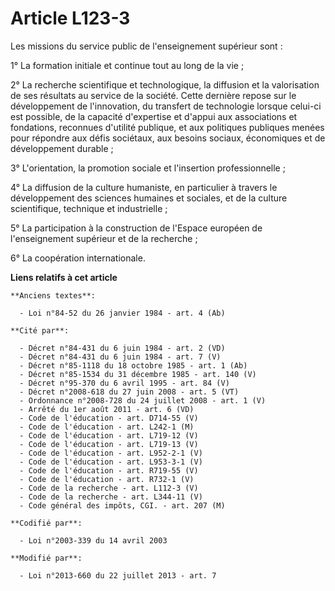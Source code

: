 # Article L123-3

Les missions du service public de l'enseignement supérieur sont :

1° La formation initiale et continue tout au long de la vie ;

2° La recherche scientifique et technologique, la diffusion et la valorisation de ses résultats au service de la société.
Cette dernière repose sur le développement de l'innovation, du transfert de technologie lorsque celui-ci est possible, de la
capacité d'expertise et d'appui aux associations et fondations, reconnues d'utilité publique, et aux politiques publiques
menées pour répondre aux défis sociétaux, aux besoins sociaux, économiques et de développement durable ;

3° L'orientation, la promotion sociale et l'insertion professionnelle ;

4° La diffusion de la culture humaniste, en particulier à travers le développement des sciences humaines et sociales, et de
la culture scientifique, technique et industrielle ; 

5° La participation à la construction de l'Espace européen de l'enseignement supérieur et de la recherche ;

6° La coopération internationale.

**Liens relatifs à cet article**

	**Anciens textes**:

	  - Loi n°84-52 du 26 janvier 1984 - art. 4 (Ab)

	**Cité par**:

	  - Décret n°84-431 du 6 juin 1984 - art. 2 (VD)
	  - Décret n°84-431 du 6 juin 1984 - art. 7 (V)
	  - Décret n°85-1118 du 18 octobre 1985 - art. 1 (Ab)
	  - Décret n°85-1534 du 31 décembre 1985 - art. 140 (V)
	  - Décret n°95-370 du 6 avril 1995 - art. 84 (V)
	  - Décret n°2008-618 du 27 juin 2008 - art. 5 (VT)
	  - Ordonnance n°2008-728 du 24 juillet 2008 - art. 1 (V)
	  - Arrêté du 1er août 2011 - art. 6 (VD)
	  - Code de l'éducation - art. D714-55 (V)
	  - Code de l'éducation - art. L242-1 (M)
	  - Code de l'éducation - art. L719-12 (V)
	  - Code de l'éducation - art. L719-13 (V)
	  - Code de l'éducation - art. L952-2-1 (V)
	  - Code de l'éducation - art. L953-3-1 (V)
	  - Code de l'éducation - art. R719-55 (V)
	  - Code de l'éducation - art. R732-1 (V)
	  - Code de la recherche - art. L112-3 (V)
	  - Code de la recherche - art. L344-11 (V)
	  - Code général des impôts, CGI. - art. 207 (M)

	**Codifié par**:

	  - Loi n°2003-339 du 14 avril 2003

	**Modifié par**:

	  - Loi n°2013-660 du 22 juillet 2013 - art. 7
